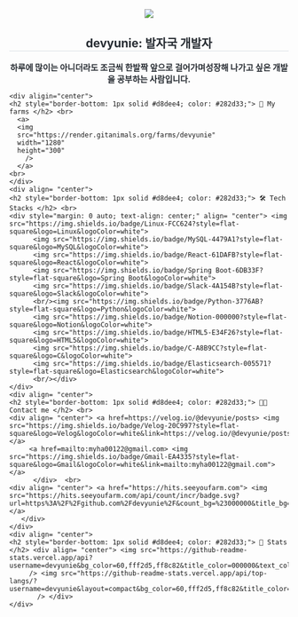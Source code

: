 <div align= "center">
    <img src="https://capsule-render.vercel.app/api?type=waving&color=gradient&height=120&text=DEV-Yunie&animation=twinkling&fontColor=000000&fontSize=60" />
    </div>
    <div align= "center"> 
    <h2 style="border-bottom: 1px solid #d8dee4; color: #282d33;"> devyunie: 발자국 개발자 </h2>  
    <div style="font-weight: 700; font-size: 15px; text-align: center; color: #282d33;"> 하루에 많이는 아니더라도 조금씩 한발짝 앞으로 걸어가며</li>성장해 나가고 싶은 개발을 공부하는 사람입니다. </div> 
    </div>
     
    <div aligin="center">
    <h2 style="border-bottom: 1px solid #d8dee4; color: #282d33;"> 🐾 My farms </h2> <br> 
      <a>
      <img
      src="https://render.gitanimals.org/farms/devyunie"
      width="1280"
      height="300"
        />
      </a>   
    <br>
    </div> 
    <div align= "center">
    <h2 style="border-bottom: 1px solid #d8dee4; color: #282d33;"> 🛠️ Tech Stacks </h2> <br> 
    <div style="margin: 0 auto; text-align: center;" align= "center"> <img src="https://img.shields.io/badge/Linux-FCC624?style=flat-square&logo=Linux&logoColor=white">
          <img src="https://img.shields.io/badge/MySQL-4479A1?style=flat-square&logo=MySQL&logoColor=white">
          <img src="https://img.shields.io/badge/React-61DAFB?style=flat-square&logo=React&logoColor=white">
          <img src="https://img.shields.io/badge/Spring Boot-6DB33F?style=flat-square&logo=Spring Boot&logoColor=white">
          <img src="https://img.shields.io/badge/Slack-4A154B?style=flat-square&logo=Slack&logoColor=white">
          <br/><img src="https://img.shields.io/badge/Python-3776AB?style=flat-square&logo=Python&logoColor=white">
          <img src="https://img.shields.io/badge/Notion-000000?style=flat-square&logo=Notion&logoColor=white">
          <img src="https://img.shields.io/badge/HTML5-E34F26?style=flat-square&logo=HTML5&logoColor=white">
          <img src="https://img.shields.io/badge/C-A8B9CC?style=flat-square&logo=C&logoColor=white">
          <img src="https://img.shields.io/badge/Elasticsearch-005571?style=flat-square&logo=Elasticsearch&logoColor=white">
          <br/></div>
    </div>
    <div align= "center">
    <h2 style="border-bottom: 1px solid #d8dee4; color: #282d33;"> 🧑‍💻 Contact me </h2> <br> 
    <div align= "center"> <a href=https://velog.io/@devyunie/posts> <img src="https://img.shields.io/badge/Velog-20C997?style=flat-square&logo=Velog&logoColor=white&link=https://velog.io/@devyunie/posts"> </a>
         <a href=mailto:myha00122@gmail.com> <img src="https://img.shields.io/badge/Gmail-EA4335?style=flat-square&logo=Gmail&logoColor=white&link=mailto:myha00122@gmail.com"> </a>
          </div>  <br> 
    <div align= "center"> <a href="https://hits.seeyoufarm.com"> <img src="https://hits.seeyoufarm.com/api/count/incr/badge.svg?url=https%3A%2F%2Fgithub.com%2Fdevyunie%2F&count_bg=%23000000&title_bg=%23000000&icon=github.svg&icon_color=%23FFFFFF&title=GitHub&edge_flat=false"/></a>
       </div> 
    </div>
    <div align= "center"> 
    <h2 style="border-bottom: 1px solid #d8dee4; color: #282d33;"> 🏅 Stats </h2> <div align= "center"> <img src="https://github-readme-stats.vercel.app/api?username=devyunie&bg_color=60,fff2d5,ff8c82&title_color=000000&text_color=000000"
         /> <img src="https://github-readme-stats.vercel.app/api/top-langs/?username=devyunie&layout=compact&bg_color=60,fff2d5,ff8c82&title_color=000000&text_color=000000"
           /> </div> 
    </div>
    
 

